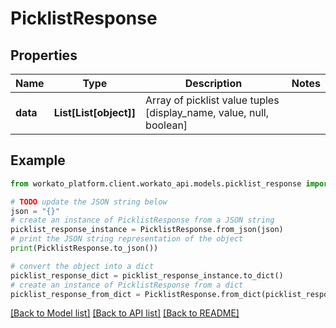 # PicklistResponse


## Properties

Name | Type | Description | Notes
------------ | ------------- | ------------- | -------------
**data** | **List[List[object]]** | Array of picklist value tuples [display_name, value, null, boolean] | 

## Example

```python
from workato_platform.client.workato_api.models.picklist_response import PicklistResponse

# TODO update the JSON string below
json = "{}"
# create an instance of PicklistResponse from a JSON string
picklist_response_instance = PicklistResponse.from_json(json)
# print the JSON string representation of the object
print(PicklistResponse.to_json())

# convert the object into a dict
picklist_response_dict = picklist_response_instance.to_dict()
# create an instance of PicklistResponse from a dict
picklist_response_from_dict = PicklistResponse.from_dict(picklist_response_dict)
```
[[Back to Model list]](../README.md#documentation-for-models) [[Back to API list]](../README.md#documentation-for-api-endpoints) [[Back to README]](../README.md)


